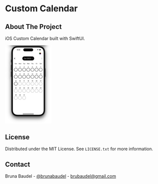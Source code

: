 # Custom Calendar

<!-- ABOUT THE PROJECT -->
## About The Project

iOS Custom Calendar built with SwiftUI.

<img src="https://github.com/brunabaudel/customCalendar/blob/main/screenshoots/customCalendar.png" width=30% height=30%>

<!-- LICENSE -->
## License

Distributed under the MIT License. See `LICENSE.txt` for more information.

<!-- CONTACT -->
## Contact

Bruna Baudel - [@brunabaudel](https://twitter.com/brunabaudel) - brubaudel@gmail.com
